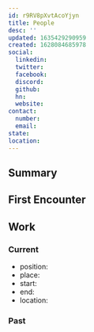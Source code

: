 ```yaml
---
id: r9RV8pXvtAcoYjyn
title: People
desc: ''
updated: 1635429290959
created: 1628084685978
social:
  linkedin:
  twitter:
  facebook:
  discord: 
  github:
  hn:
  website:
contact:
  number:
  email: 
state:
location:
---
```


## Summary

## First Encounter

## Work

### Current
- position:
- place:
- start:
- end:
- location:

### Past

